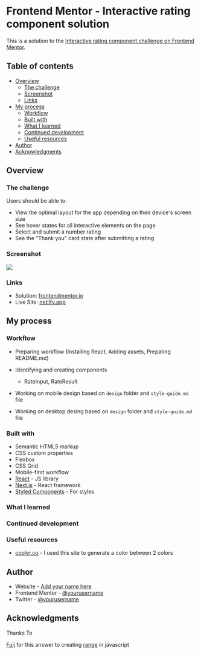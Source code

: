 # Frontend Mentor - Interactive rating component solution

This is a solution to the [Interactive rating component challenge on Frontend Mentor](https://www.frontendmentor.io/challenges/interactive-rating-component-koxpeBUmI). 

## Table of contents

- [Overview](#overview)
  - [The challenge](#the-challenge)
  - [Screenshot](#screenshot)
  - [Links](#links)
- [My process](#my-process)
  - [Workflow](#workflow)
  - [Built with](#built-with)
  - [What I learned](#what-i-learned)
  - [Continued development](#continued-development)
  - [Useful resources](#useful-resources)
- [Author](#author)
- [Acknowledgments](#acknowledgments)


## Overview

### The challenge

Users should be able to:

- View the optimal layout for the app depending on their device's screen size
- See hover states for all interactive elements on the page
- Select and submit a number rating
- See the "Thank you" card state after submitting a rating

### Screenshot

![](./screenshot.jpg)

### Links

- Solution: [frontendmentor.io](https://your-solution-url.com)
- Live Site: [netlify.app](https://your-live-site-url.com)

## My process

### Workflow

- Preparing workflow (Installing React, Adding assets, Prepating README.md)

- Identifying and creating components
  - RateInput, RateResult

- Working on mobile design based on `design` folder and `style-guide.md` file

- Working on desktop desing based on `design` folder and `style-guide.md` file


### Built with

- Semantic HTML5 markup
- CSS custom properties
- Flexbox
- CSS Grid
- Mobile-first workflow
- [React](https://reactjs.org/) - JS library
- [Next.js](https://nextjs.org/) - React framework
- [Styled Components](https://styled-components.com/) - For styles

### What I learned


### Continued development

### Useful resources

- [cooler.co](https://coolors.co/) - I used this site to generate a color between 2 colors

## Author

- Website - [Add your name here](https://www.your-site.com)
- Frontend Mentor - [@yourusername](https://www.frontendmentor.io/profile/yourusername)
- Twitter - [@yourusername](https://www.twitter.com/yourusername)

## Acknowledgments

Thanks To

[Fuji](https://stackoverflow.com/users/418400/fuji) for this answer to creating [range](https://stackoverflow.com/a/10050831/3925013) in javascript 